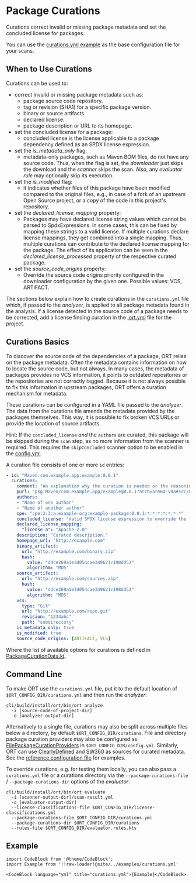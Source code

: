 # Package Curations

Curations correct invalid or missing package metadata and set the concluded license for packages.

You can use the [curations.yml example](#example) as the base configuration file for your scans.

## When to Use Curations

Curations can be used to:

* correct invalid or missing package metadata such as:
  * package source code repository.
  * tag or revision (SHA1) for a specific package version.
  * binary or source artifacts.
  * declared license.
  * package description or URL to its homepage.
* set the concluded license for a package:
  * concluded license is the license applicable to a package dependency defined as an SPDX license expression.
* set the *is_metadata_only* flag:
  * metadata-only packages, such as Maven BOM files, do not have any source code.
    Thus, when the flag is set, the *downloader* just skips the download and the *scanner* skips the scan.
    Also, any *evaluator rule* may optionally skip its execution.
* set the *is_modified* flag:
  * it indicates whether files of this package have been modified compared to the original files, e.g., in case of a fork of an upstream Open Source project, or a copy of the code in this project's repository.
* set the *declared_license_mapping* property:
  * Packages may have declared license string values which cannot be parsed to SpdxExpressions.
    In some cases, this can be fixed by mapping these strings to a valid license.
    If multiple curations declare license mappings, they get combined into a single mapping.
    Thus, multiple curations can contribute to the declared license mapping for the package.
    The effect of its application can be seen in the *declared_license_processed* property of the respective curated package.
* set the *source_code_origins* property:
  * Override the source code origins priority configured in the downloader configuration by the given one.
    Possible values: VCS, ARTIFACT.

The sections below explain how to create curations in the `curations.yml` file which, if passed to the *analyzer*, is applied to all package metadata found in the analysis.
If a license detected in the source code of a package needs to be corrected, add a license finding curation in the [.ort.yml](ort-yml.md#curations) file for the project.

## Curations Basics

To discover the source code of the dependencies of a package, ORT relies on the package metadata.
Often the metadata contains information on how to locate the source code, but not always.
In many cases, the metadata of packages provides no VCS information, it points to outdated repositories or the repositories are not correctly tagged.
Because it is not always possible to fix this information in upstream packages, ORT offers a curation mechanism for metadata.

These curations can be configured in a YAML file passed to the *analyzer*.
The data from the curations file amends the metadata provided by the packages themselves.
This way, it is possible to fix broken VCS URLs or provide the location of source artifacts.

Hint:
If the `concluded_license` *and* the `authors` are curated, this package will be skipped during the `scan` step, as no more information from the scanner is required.
This requires the `skipConcluded` scanner option to be enabled in the [config.yml](../getting-started/usage.md#ort-configuration-file).

A curation file consists of one or more `id` entries:

```yaml
- id: "Maven:com.example.app:example:0.0.1"
  curations:
    comment: "An explanation why the curation is needed or the reasoning for a license conclusion"
    purl: "pkg:Maven/com.example.app/example@0.0.1?arch=arm64-v8a#src/main"
    authors:
    - "Name of one author"
    - "Name of another author"
    cpe: "cpe:2.3:a:example-org:example-package:0.0.1:*:*:*:*:*:*:*"
    concluded_license: "Valid SPDX license expression to override the license findings."
    declared_license_mapping:
      "license a": "Apache-2.0"
    description: "Curated description."
    homepage_url: "http://example.com"
    binary_artifact:
      url: "http://example.com/binary.zip"
      hash:
        value: "ddce269a1e3d054cae349621c198dd52"
        algorithm: "MD5"
    source_artifact:
      url: "http://example.com/sources.zip"
      hash:
        value: "ddce269a1e3d054cae349621c198dd52"
        algorithm: "MD5"
    vcs:
      type: "Git"
      url: "http://example.com/repo.git"
      revision: "1234abc"
      path: "subdirectory"
    is_metadata_only: true
    is_modified: true
    source_code_origins: [ARTIFACT, VCS]
```

Where the list of available options for curations is defined in [PackageCurationData.kt](https://github.com/oss-review-toolkit/ort/blob/main/model/src/main/kotlin/PackageCurationData.kt).

## Command Line

To make ORT use the `curations.yml` file, put it to the default location of `$ORT_CONFIG_DIR/curations.yml` and then run the *analyzer*:

```shell
cli/build/install/ort/bin/ort analyze
  -i [source-code-of-project-dir]
  -o [analyzer-output-dir]
```

Alternatively to a single file, curations may also be split across multiple files below a directory, by default `$ORT_CONFIG_DIR/curations`.
File and directory package curation providers may also be configured as [FilePackageCurationProviders](https://github.com/oss-review-toolkit/ort/blob/main/plugins/package-curation-providers/file/src/main/kotlin/FilePackageCurationProvider.kt) in `$ORT_CONFIG_DIR/config.yml`.
Similarly, ORT can use [ClearlyDefined](https://clearlydefined.io/) and [SW360](https://www.eclipse.org/sw360/) as sources for curated metadata.
See the [reference configuration file](https://github.com/oss-review-toolkit/ort/blob/main/model/src/main/resources/reference.yml) for examples.

To override curations, e.g. for testing them locally, you can also pass a `curations.yml` file or a curations directory via the `--package-curations-file` / `--package-curations-dir` options of the *evaluator*:

```shell
cli/build/install/ort/bin/ort evaluate
  -i [scanner-output-dir]/scan-result.yml
  -o [evaluator-output-dir]
  --license-classifications-file $ORT_CONFIG_DIR/license-classifications.yml
  --package-curations-file $ORT_CONFIG_DIR/curations.yml
  --package-curations-dir $ORT_CONFIG_DIR/curations
  --rules-file $ORT_CONFIG_DIR/evaluator.rules.kts
```

## Example

```mdx-code-block
import CodeBlock from '@theme/CodeBlock';
import Example from '!!raw-loader!@site/../examples/curations.yml'

<CodeBlock language="yml" title="curations.yml">{Example}</CodeBlock>
```
